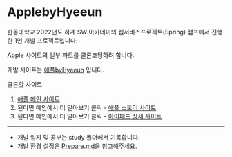# ApplebyHyeeun

한동대학교 2022년도 하계 SW 아카데미의 웹서비스프로젝트(Spring) 캠프에서 진행한 1인 개발 프로젝트입니다.

Apple 사이트의 일부 파트를 클론코딩하려 합니다.

개발 사이트는 [애플byHyeeun](http://applebyhyeeun.dothome.co.kr) 입니다.

클론할 사이트

1. [애플 메인 사이트](https://www.apple.com/kr/)
2. 된다면 메인에서 더 알아보기 클릭 - [애플 스토어 사이트](https://www.apple.com/kr/store)
3. 된다면 메인에서 더 알아보기 클릭 - [아이패드 상세 사이트](https://www.apple.com/kr/macbook-pro-13/)

---

- 개발 일지 및 공부는 study 폴더에서 기록합니다.
- 개발 환경 설정은 [Prepare.md](study/Prepare.md)을 참고해주세요.
